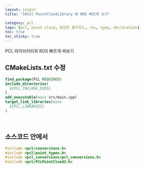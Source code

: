```yaml
---
layout: single
title: "[#13] PointCloudLibrary 와 ROS 빠르게 쓰기"

category: pcl
tags: [pcl, point cloud, 포인트 클라우드, ros, type, declaration]
toc: true
toc_sticky: true
---
```


PCL 라이브러리와 ROS 빠르게 써보기 <br/>

## CMakeLists.txt 수정

~~~cmake
find_package(PCL REQUIRED)
include_directories(
  ${PCL_INCLUDE_DIRS}
)
add_executable(main src/main.cpp)
target_link_libraries(main
  ${PCL_LIBRARIES}
)
~~~

<br/>

## 소스코드 안에서

~~~c++
#include <pcl/conversions.h>
#include <pcl/point_types.h>
#include <pcl_conversions/pcl_conversions.h>
#include <pcl/PCLPointCloud2.h>
~~~